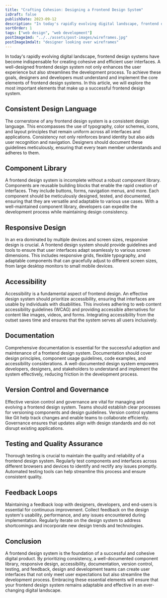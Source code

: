 ```yaml
---
title: "Crafting Cohesion: Designing a Frontend Design System"
isDraft: false
publishDate: 2023-09-12
description: "In today's rapidly evolving digital landscape, frontend design systems have become indispensable for creating cohesive and efficient user interfaces. A well-designed frontend design system not only enhances the user experience but also streamlines the development process."
sortOrder: 1
tags: ["web design", "web development"]
postImage1md: "../../assets/post-images/wireframes.jpg"
postImage1mdalt: "designer looking over wireframes"
---
```


In today's rapidly evolving digital landscape, frontend design systems have become indispensable for creating cohesive and efficient user interfaces. A well-designed frontend design system not only enhances the user experience but also streamlines the development process. To achieve these goals, designers and developers must understand and implement the core elements of frontend design systems. In this article, we will explore the most important elements that make up a successful frontend design system.

## Consistent Design Language

The cornerstone of any frontend design system is a consistent design language. This encompasses the use of typography, color schemes, icons, and layout principles that remain uniform across all interfaces and applications. Consistency not only reinforces brand identity but also aids user recognition and navigation. Designers should document these guidelines meticulously, ensuring that every team member understands and adheres to them.

## Component Library

A frontend design system is incomplete without a robust component library. Components are reusable building blocks that enable the rapid creation of interfaces. They include buttons, forms, navigation menus, and more. Each component should be meticulously designed, tested, and documented, ensuring that they are versatile and adaptable to various use cases. With a well-maintained component library, developers can expedite the development process while maintaining design consistency.

## Responsive Design

In an era dominated by multiple devices and screen sizes, responsive design is crucial. A frontend design system should provide guidelines and tools to ensure that user interfaces adapt seamlessly to various screen dimensions. This includes responsive grids, flexible typography, and adaptable components that can gracefully adjust to different screen sizes, from large desktop monitors to small mobile devices.

## Accessibility

Accessibility is a fundamental aspect of frontend design. An effective design system should prioritize accessibility, ensuring that interfaces are usable by individuals with disabilities. This involves adhering to web content accessibility guidelines (WCAG) and providing accessible alternatives for content like images, videos, and forms. Integrating accessibility from the outset saves time and ensures that the system serves all users inclusively.

## Documentation

Comprehensive documentation is essential for the successful adoption and maintenance of a frontend design system. Documentation should cover design principles, component usage guidelines, code examples, and accessibility considerations. A well-documented design system empowers developers, designers, and stakeholders to understand and implement the system effectively, reducing friction in the development process.

## Version Control and Governance

Effective version control and governance are vital for managing and evolving a frontend design system. Teams should establish clear processes for versioning components and design guidelines. Version control systems like Git help track changes and enable teams to collaborate efficiently. Governance ensures that updates align with design standards and do not disrupt existing applications.

## Testing and Quality Assurance

Thorough testing is crucial to maintain the quality and reliability of a frontend design system. Regularly test components and interfaces across different browsers and devices to identify and rectify any issues promptly. Automated testing tools can help streamline this process and ensure consistent quality.

## Feedback Loops

Maintaining a feedback loop with designers, developers, and end-users is essential for continuous improvement. Collect feedback on the design system's usability, performance, and any issues encountered during implementation. Regularly iterate on the design system to address shortcomings and incorporate new design trends and technologies.

## Conclusion

A frontend design system is the foundation of a successful and cohesive digital product. By prioritizing consistency, a well-documented component library, responsive design, accessibility, documentation, version control, testing, and feedback, design and development teams can create user interfaces that not only meet user expectations but also streamline the development process. Embracing these essential elements will ensure that your frontend design system remains adaptable and effective in an ever-changing digital landscape.

